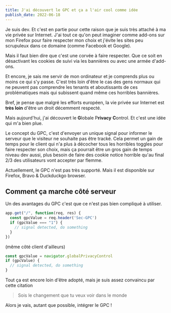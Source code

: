 ```yaml
---
title: J'ai découvert le GPC et ça a l'air cool comme idée
publish_date: 2022-06-18
---
```


Je suis dev. Et c'est en partie pour cette raison que je suis très attaché à ma vie privée sur Internet. J'ai tout ce qu'on peut imaginer comme add-ons sur mon Firefox pour faire respecter mon choix et j'évite les sites peu scrupuleux dans ce domaine (comme Facebook et Google).

Mais il faut bien dire que c'est une corvée à faire respecter. Que ce soit en désactivant les cookies de suivi via les bannières ou avec une armée d'add-ons.


 Et encore, je sais me servir de mon ordinateur et je comprends plus ou moins ce qui s'y passe. C'est très loin d'être le cas des gens normaux qui ne peuvent pas comprendre les tenants et aboutissants de ces problématiques mais qui subissent quand même ces horribles bannières.

Bref, je pense que malgré les efforts européen, la vie privée sur Internet est **très loin** d'être un droit décemment respecté. 

Mais aujourd'hui, j'ai découvert le **G**lobale P**rivacy** **C**ontrol. Et c'est une idée qui m'a bien plue. 

Le concept du GPC, c'est d'envoyer un unique signal pour informer le serveur que le visiteur ne souhaite pas être tracké. Cela permet un gain de temps pour le client qui n'a plus à décocher tous les horribles toggles pour faire respecter son choix, mais ça pourrait être un gros gain de temps niveau dev aussi, plus besoin de faire des cookie notice horrible qu'au final 2/3 des utilisateurs vont accepter par flemme.

Actuellement, le GPC n'est pas très supporté. Mais il est disponible sur Firefox, Bravo & Duckduckgo browser.

## Comment ça marche côté serveur

Un des avantages du GPC c'est que ce n'est pas bien compliqué à utiliser.

```js
app.get("/", function(req, res) {
  const gpcValue = req.header('Sec-GPC')
  if (gpcValue === "1") {
    // signal detected, do something
  }
})
```

(même côté client d'ailleurs)

```js
const gpcValue = navigator.globalPrivacyControl
if (gpcValue) {
  // signal detected, do something
}
```

Tout ça est encore loin d'être adopté, mais je suis assez convaincu par cette citation

> Sois le changement que tu veux voir dans le monde

Alors je vais, autant que possible, intégrer le GPC ! 